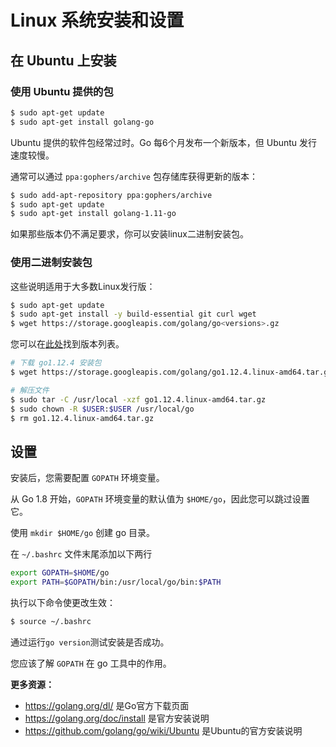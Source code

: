 # Linux 系统安装和设置
## 在 Ubuntu 上安装

### 使用 Ubuntu 提供的包

```bash
$ sudo apt-get update
$ sudo apt-get install golang-go
```
Ubuntu 提供的软件包经常过时。Go 每6个月发布一个新版本，但 Ubuntu 发行速度较慢。

通常可以通过 `ppa:gophers/archive` 包存储库获得更新的版本：

```bash
$ sudo add-apt-repository ppa:gophers/archive
$ sudo apt-get update
$ sudo apt-get install golang-1.11-go
```
如果那些版本仍不满足要求，你可以安装linux二进制安装包。

### 使用二进制安装包
这些说明适用于大多数Linux发行版：

```bash
$ sudo apt-get update
$ sudo apt-get install -y build-essential git curl wget
$ wget https://storage.googleapis.com/golang/go<versions>.gz
```

您可以在[此处](https://golang.org/doc/install)找到版本列表。

```bash
# 下载 go1.12.4 安装包
$ wget https://storage.googleapis.com/golang/go1.12.4.linux-amd64.tar.gz

# 解压文件
$ sudo tar -C /usr/local -xzf go1.12.4.linux-amd64.tar.gz
$ sudo chown -R $USER:$USER /usr/local/go
$ rm go1.12.4.linux-amd64.tar.gz
```

## 设置
安装后，您需要配置 `GOPATH` 环境变量。

从 Go 1.8 开始，`GOPATH` 环境变量的默认值为 `$HOME/go`，因此您可以跳过设置它。

使用 `mkdir $HOME/go` 创建 go 目录。

在 `~/.bashrc` 文件末尾添加以下两行
```bash
export GOPATH=$HOME/go
export PATH=$GOPATH/bin:/usr/local/go/bin:$PATH
```
执行以下命令使更改生效：
```bash
$ source ~/.bashrc
```
通过运行`go version`测试安装是否成功。

您应该了解 `GOPATH` 在 go 工具中的作用。

**更多资源：**

* https://golang.org/dl/ 是Go官方下载页面
* https://golang.org/doc/install 是官方安装说明
* https://github.com/golang/go/wiki/Ubuntu 是Ubuntu的官方安装说明
